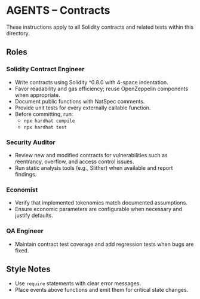 # AGENTS – Contracts

These instructions apply to all Solidity contracts and related tests within this directory.

## Roles

### Solidity Contract Engineer

- Write contracts using Solidity ^0.8.0 with 4-space indentation.
- Favor readability and gas efficiency; reuse OpenZeppelin components when appropriate.
- Document public functions with NatSpec comments.
- Provide unit tests for every externally callable function.
- Before committing, run:
  - `npx hardhat compile`
  - `npx hardhat test`

### Security Auditor

- Review new and modified contracts for vulnerabilities such as reentrancy, overflow, and access control issues.
- Run static analysis tools (e.g., Slither) when available and report findings.

### Economist

- Verify that implemented tokenomics match documented assumptions.
- Ensure economic parameters are configurable when necessary and justify defaults.

### QA Engineer

- Maintain contract test coverage and add regression tests when bugs are fixed.

## Style Notes

- Use `require` statements with clear error messages.
- Place events above functions and emit them for critical state changes.
